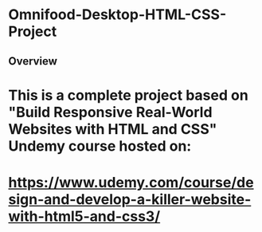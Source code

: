 # Omnifood-Desktop-HTML-CSS-Project

## Overview

# This is a complete project based on "Build Responsive Real-World Websites with HTML and CSS" Undemy course hosted on:
# https://www.udemy.com/course/design-and-develop-a-killer-website-with-html5-and-css3/
